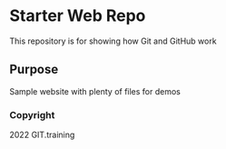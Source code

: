 # Starter Web Repo

This repository is for showing how Git and GitHub work

## Purpose

Sample website with plenty of files for demos

### Copyright

2022 GIT.training